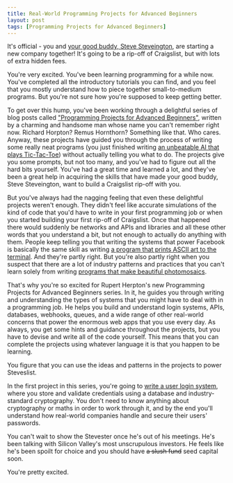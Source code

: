 ```yaml
---
title: Real-World Programming Projects for Advanced Beginners
layout: post
tags: [Programming Projects for Advanced Beginners]
---
```

It's official - you and [your good buddy, Steve Steveington](/2018/07/09/how-tinder-keeps-your-location-a-bit-private/), are starting a new company together! It's going to be a rip-off of Craigslist, but with lots of extra hidden fees.

You're very excited. You've been learning programming for a while now. You've completed all the introductory tutorials you can find, and you feel that you mostly understand how to piece together small-to-medium programs. But you're not sure how you're supposed to keep getting better.

To get over this hump, you've been working through a delightful series of blog posts called ["Programming Projects for Advanced Beginners"](/ppab), written by a charming and handsome man whose name you can't remember right now. Richard Horpton? Remus Hornthorn? Something like that. Who cares. Anyway, these projects have guided you through the process of writing some really neat programs (you just finished writing [an unbeatable AI that plays Tic-Tac-Toe](/2018/10/09/programming-projects-for-advanced-beginners-3-a/)) without actually telling you what to do. The projects give you some prompts, but not too many, and you've had to figure out all the hard bits yourself. You've had a great time and learned a lot, and they've been a great help in acquiring the skills that have made your good buddy, Steve Steveington, want to build a Craigslist rip-off with you.

But you've always had the nagging feeling that even these delightful projects weren't enough. They didn't feel like accurate simulations of the kind of code that you'd have to write in your first programming job or when you started building your first rip-off of Craigslist. Once that happened there would suddenly be networks and APIs and libraries and all these other words that you understand a bit, but not enough to actually do anything with them. People keep telling you that writing the systems that power Facebook is basically the same skill as writing [a program that prints ASCII art to the terminal](/2018/06/12/programming-projects-for-advanced-beginners-ascii-art/). And they're partly right. But you're also partly right when you suspect that there are a lot of industry patterns and practices that you can't learn solely from writing [programs that make beautiful photomosaics](/2018/11/03/programming-project-4-photomosaics/).

That's why you're so excited for Rupert Herpton's new Programming Projects for Advanced Beginners series. In it, he guides you through writing and understanding the types of systems that you might have to deal with in a programming job. He helps you build and understand login systems, APIs, databases, webhooks, queues, and a wide range of other real-world concerns that power the enormous web apps that you use every day. As always, you get some hints and guidance throughout the projects, but you have to devise and write all of the code yourself. This means that you can complete the projects using whatever language it is that you happen to be learning.

You figure that you can use the ideas and patterns in the projects to power Steveslist.

In the first project in this series, you're going to [write a user login system](/2019/08/12/programming-projects-for-advanced-beginners-user-logins/), where you store and validate credentials using a database and industry-standard cryptography. You don't need to know anything about cryptography or maths in order to work through it, and by the end you'll understand how real-world companies handle and secure their users' passwords.

You can't wait to show the Stevester once he's out of his meetings. He's been talking with Silicon Valley's most unscrupulous investors. He feels like he's been spoilt for choice and you should have ~~a slush fund~~ seed capital soon.

You're pretty excited.
